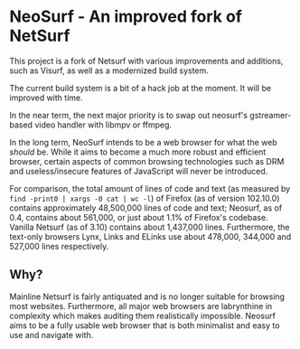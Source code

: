 # NeoSurf - An improved fork of NetSurf

This project is a fork of Netsurf with various improvements and additions, such as Visurf, as well as a modernized build system.

The current build system is a bit of a hack job at the moment. It will be improved with time.

In the near term, the next major priority is to swap out neosurf's gstreamer-based video handler with libmpv or ffmpeg.

In the long term, NeoSurf intends to be a web browser for what the web *should* be. While it aims to become a much more robust and efficient browser, certain aspects of common browsing technologies such as DRM and useless/insecure features of JavaScript will never be introduced.

For comparison, the total amount of lines of code and text (as measured by `find -print0 | xargs -0 cat | wc -l`) of Firefox (as of version 102.10.0) contains approximately 48,500,000 lines of code and text; Neosurf, as of 0.4, contains about 561,000, or just about 1.1% of Firefox's codebase. Vanilla Netsurf (as of 3.10) contains about 1,437,000 lines. Furthermore, the text-only browsers Lynx, Links and ELinks use about 478,000, 344,000 and 527,000 lines respectively.

## Why?
Mainline Netsurf is fairly antiquated and is no longer suitable for browsing most websites. Furthermore, all major web browsers are labrynthine in complexity which makes auditing them realistically impossible. Neosurf aims to be a fully usable web browser that is both minimalist and easy to use and navigate with.

